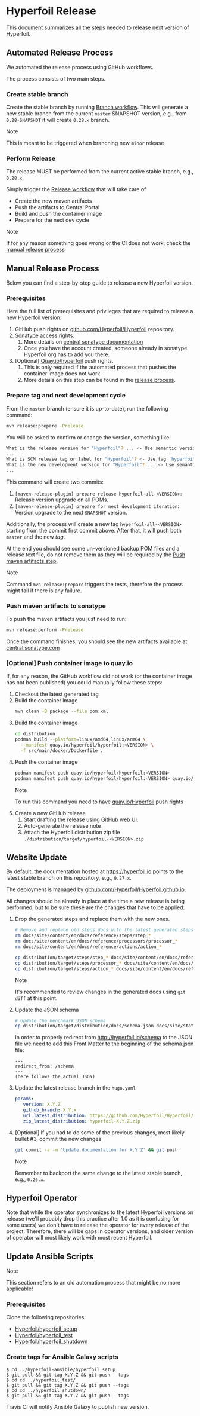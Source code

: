# Hyperfoil Release

This document summarizes all the steps needed to release next version of Hyperfoil.

## Automated Release Process

We automated the release process using GitHub workflows. 

The process consists of two main steps.

### Create stable branch

Create the stable branch by running [Branch workflow](../.github/workflows/branch.yml).
This will generate a new stable branch from the current `master` SNAPSHOT version, e.g., from `0.28-SNAPSHOT` 
it will create `0.28.x` branch.

>[!NOTE]
> This is meant to be triggered when branching new `minor` release

### Perform Release

The release MUST be performed from the current active stable branch, e.g., `0.28.x`.

Simply trigger the [Release workflow](../.github/workflows/release.yml) that will take care of 
* Create the new maven artifacts
* Push the artifacts to Central Portal
* Build and push the container image
* Prepare for the next dev cycle

>[!NOTE]
> If for any reason something goes wrong or the CI does not work, check the [manual release process](#manual-release-process)


## Manual Release Process

Below you can find a step-by-step guide to release a new Hyperfoil version.

### Prerequisites

Here the full list of prerequisites and privileges that are required to release a new Hyperfoil version:

1. GitHub push rights on [github.com/Hyperfoil/Hyperfoil](https://github.com/Hyperfoil/Hyperfoil) repository.
2. [Sonatype](https://s01.oss.sonatype.org) access rights.
   1. More details on [central sonatype documentation](https://central.sonatype.org/register/legacy/)
   2. Once you have the account created, someone already in sonatype Hyperfoil org has to add you there.
3. [Optional] [Quay.io/hyperfoil](https://quay.io/organization/hyperfoil) push rights.
   1. This is only required if the automated process that pushes the container image does not work.
   2. More details on this step can be found in the [release process](#release-process).

### Prepare tag and next development cycle

From the `master` branch (ensure it is up-to-date), run the following command:
```bash
mvn release:prepare -Prelease
```

You will be asked to confirm or change the version, something like:
```bash
What is the release version for "Hyperfoil"? ... <- Use semantic version (X.Y.Z), default guessed by Maven works.
...
What is SCM release tag or label for "Hyperfoil"? <- Use tag 'hyperfoil-all-X.Y.Z'
What is the new development version for "Hyperfoil"? ... <- Use semantic version (X.Y.Z) with -SNAPSHOT suffix
...
```

This command will create two commits:
1. `[maven-release-plugin] prepare release hyperfoil-all-<VERSION>`: Release version upgrade on all POMs.
2. `[maven-release-plugin] prepare for next development iteration`: Version upgrade to the next `SNAPSHOT` version.

Additionally, the process will create a new tag `hyperfoil-all-<VERSION>` starting from the commit first commit above.
After that, it will push both `master` and the new _tag_.

At the end you should see some un-versioned backup POM files and a release text file, do not remove them as they will
be required by the [Push maven artifacts step](#push-maven-artifacts-to-sonatype).

> [!NOTE]
> Command `mvn release:prepare` triggers the tests, therefore the process might fail if there is any failure.

### Push maven artifacts to sonatype

To push the maven artifacts you just need to run:
```bash
mvn release:perform -Prelease
```

Once the command finishes, you should see the new artifacts available at [central.sonatype.com](https://central.sonatype.com/search?q=hyperfoil)

### [Optional] Push container image to quay.io

If, for any reason, the GitHub workflow did not work (or the container image has not been published) 
you could manually follow these steps:

1. Checkout the latest generated tag
2. Build the container image
   ```bash
   mvn clean -B package --file pom.xml
   ```
3. Build the container image
   ```bash
   cd distribution
   podman build --platform=linux/amd64,linux/arm64 \
     --manifest quay.io/hyperfoil/hyperfoil:<VERSION> \
     -f src/main/docker/Dockerfile .
   ```
4. Push the container image
   ```bash
   podman manifest push quay.io/hyperfoil/hyperfoil:<VERSION>
   podman manifest push quay.io/hyperfoil/hyperfoil:<VERSION> quay.io/hyperfoil/hyperfoil:latest
   ```
   > [!NOTE]
   > To run this command you need to have [quay.io/Hyperfoil](https://quay.io/organization/hyperfoil) push rights
5. Create a new GitHub release
   1. Start drafting the release using [GitHub web UI](https://github.com/Hyperfoil/Hyperfoil/releases/new).
   2. Auto-generate the release note
   3. Attach the Hyperfoil distribution zip file `./distribution/target/hyperfoil-<VERSION>.zip`

## Website Update

By default, the documentation hosted at https://hyperfoil.io points to the latest stable branch on this repository, e.g., `0.27.x`.

The deployment is managed by [github.com/Hyperfoil/Hyperfoil.github.io](https://github.com/Hyperfoil/Hyperfoil.github.io).


All changes should be already in place at the time a new release is being performed, but to be sure these are the changes that have to be applied:

1. Drop the generated steps and replace them with the new ones.

   ```bash
   # Remove and replace old steps docs with the latest generated steps files
   rm docs/site/content/en/docs/reference/steps/step_*
   rm docs/site/content/en/docs/reference/processors/processor_*
   rm docs/site/content/en/docs/reference/actions/action_*

   cp distribution/target/steps/step_* docs/site/content/en/docs/reference/steps
   cp distribution/target/steps/processor_* docs/site/content/en/docs/reference/processors
   cp distribution/target/steps/action_* docs/site/content/en/docs/reference/actions
   ```
   > [!NOTE]
   > It's recommended to review changes in the generated docs using `git diff` at this point.

2. Update the JSON schema
   ```bash
   # Update the benchmark JSON schema
   cp distribution/target/distribution/docs/schema.json docs/site/static/schema.json
   ```

   In order to properly redirect from http://hyperfoil.io/schema to the JSON file we need to add this Front Matter to the 
   beginning of the schema.json file:

   ```
   ---
   redirect_from: /schema
   ---
   (here follows the actual JSON)
   ```

3. Update the latest release branch in the `hugo.yaml`
   
   ```yaml
   params:
      version: X.Y.Z
      github_branch: X.Y.x
      url_latest_distribution: https://github.com/Hyperfoil/Hyperfoil/releases/download/hyperfoil-all-X.Y.Z/hyperfoil-X.Y.Z.zip
      zip_latest_distribution: hyperfoil-X.Y.Z.zip
   ```

4. [Optional] If you had to do some of the previous changes, most likely bullet #3, commit the new changes
   ```sh
   git commit -a -m 'Update documentation for X.Y.Z' && git push
   ```

   > [!NOTE]
   > Remember to backport the same change to the latest stable branch, e.g., `0.26.x`.

## Hyperfoil Operator

Note that while the operator synchronizes to the latest Hyperfoil versions on release (we'll probably drop this practice
after 1.0 as it is confusing for some users) we don't have to release the operator for every release of the project.
Therefore, there will be gaps in operator versions, and older version of operator will most likely work with most recent
Hyperfoil.

## Update Ansible Scripts

> [!NOTE]
> This section refers to an old automation process that might be no more applicable!

### Prerequisites

Clone the following repositories:
- [Hyperfoil/hyperfoil_setup](https://github.com/Hyperfoil/hyperfoil_setup)
- [Hyperfoil/hyperfoil_test](https://github.com/Hyperfoil/hyperfoil_test)
- [Hyperfoil/hyperfoil_shutdown](https://github.com/Hyperfoil/hyperfoil_shutdown)

### Create tags for Ansible Galaxy scripts
```
$ cd ../hyperfoil-ansible/hyperfoil_setup
$ git pull && git tag X.Y.Z && git push --tags
$ cd cd ../hyperfoil_test/
$ git pull && git tag X.Y.Z && git push --tags
$ cd cd ../hyperfoil_shutdown/
$ git pull && git tag X.Y.Z && git push --tags
```

Travis CI will notify Ansible Galaxy to publish new version.